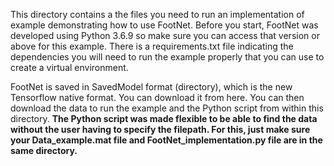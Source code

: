 This directory contains a the files you need to run an implementation of example demonstrating how to use FootNet. Before you start, FootNet was developed using Python 3.6.9 so make sure you can access that version or above for this example. There is a requirements.txt file indicating the dependencies you will need to run the example properly that you can use to create a virtual environment. 

FootNet is saved in SavedModel format (directory), which is the new Tensorflow native format. You can download it from here. You can then download the data to run the example and the Python script from within this directory. **The Python script was made flexible to be able to find the data without the user having to specify the filepath. For this, just make sure your Data_example.mat file and FootNet_implementation.py file are in the same directory.**
